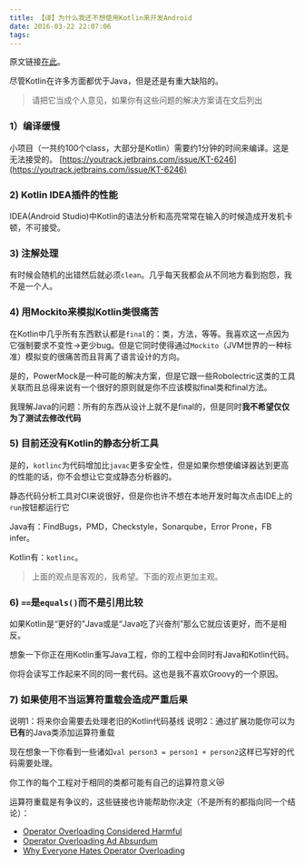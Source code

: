 ```yaml
---
title: 【译】为什么我还不想使用Kotlin来开发Android
date: 2016-03-22 22:07:06
tags:
---
```

原文链接[在此](http://gold.xitu.io/entry/56ea7118731956005d037ef1)。

尽管Kotlin在许多方面都优于Java，但是还是有重大缺陷的。
>请把它当成个人意见，如果你有这些问题的解决方案请在文后列出

### 1）编译缓慢
小项目（一共约100个class，大部分是Kotlin）需要约1分钟的时间来编译。这是无法接受的。
[https://youtrack.jetbrains.com/issue/KT-6246](https://youtrack.jetbrains.com/issue/KT-6246)

### 2) Kotlin IDEA插件的性能
IDEA(Android Studio)中Kotlin的语法分析和高亮常常在输入的时候造成开发机卡顿，不可接受。

### 3) 注解处理
有时候会随机的出错然后就必须`clean`。几乎每天我都会从不同地方看到抱怨，我不是一个人。

### 4) 用Mockito来模拟Kotlin类很痛苦
在Kotlin中几乎所有东西默认都是`final`的：类，方法，等等。我喜欢这一点因为它强制要求不变性->更少bug。但是它同时使得通过`Mockito`（JVM世界的一种标准）模拟变的很痛苦而且背离了语言设计的方向。

是的，PowerMock是一种可能的解决方案，但是它跟一些Robolectric这类的工具关联而且总得来说有一个很好的原则就是你不应该模拟final类和final方法。

我理解Java的问题：所有的东西从设计上就不是final的，但是同时**我不希望仅仅为了测试去修改代码**

### 5) 目前还没有Kotlin的静态分析工具
是的，`kotlinc`为代码增加比`javac`更多安全性，但是如果你想使编译器达到更高的性能的话，你不会想让它变成静态分析器的。

静态代码分析工具对CI来说很好，但是你也许不想在本地开发时每次点击IDE上的`run`按钮都运行它

Java有：FindBugs，PMD，Checkstyle，Sonarqube，Error Prone，FB infer。

Kotlin有：`kotlinc`。

> 上面的观点是客观的，我希望。下面的观点更加主观。

### 6) `==`是`equals()`而不是引用比较
如果Kotlin是“更好的”Java或是“Java吃了兴奋剂”那么它就应该更好，而不是相反。

想象一下你正在用Kotlin重写Java工程，你的工程中会同时有Java和Kotlin代码。

你将会读写工作起来不同的同一套代码。这也是我不喜欢Groovy的一个原因。

### 7) 如果使用不当运算符重载会造成严重后果
说明1：将来你会需要去处理老旧的Kotlin代码基线
说明2：通过扩展功能你可以为**已有**的Java类添加运算符重载

现在想象一下你看到一些诸如`val person3 = person1 + person2`这样已写好的代码需要处理。

你工作的每个工程对于相同的类都可能有自己的运算符意义😿

运算符重载是有争议的，这些链接也许能帮助你决定（不是所有的都指向同一个结论）：

- [Operator Overloading Considered Harmful](http://cafe.elharo.com/programming/operator-overloading-considered-harmful)
- [Operator Overloading Ad Absurdum](http://james-iry.blogspot.ru/2009/03/operator-overloading-ad-absurdum.html)
- [Why Everyone Hates Operator Overloading](http://blog.jooq.org/2014/02/10/why-everyone-hates-operator-overloading)
